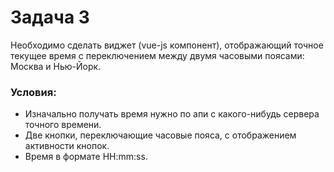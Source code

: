 # Задача 3

Необходимо сделать виджет (vue-js компонент), отображающий точное текущее время с переключением между двумя часовыми поясами: Москва и Нью-Йорк.

### Условия:
- Изначально получать время нужно по апи с какого-нибудь сервера точного времени.
- Две кнопки, переключающие часовые пояса, с отображением активности кнопок.
- Время в формате HH:mm:ss.
